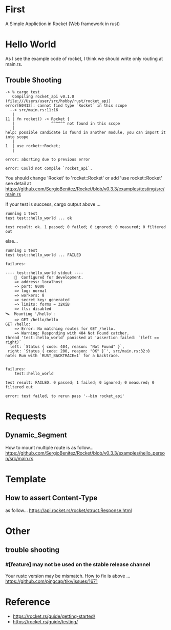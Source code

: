 # First
A Simple Appliction in Rocket (Web framework in rust)

# Hello World
As I see the example code of rocket, I think we should write only routing at main.rs. 
## Trouble Shooting
```
-> % cargo test
   Compiling rocket_api v0.1.0 (file:///Users/user/src/hobby/rust/rocket_api)
error[E0412]: cannot find type `Rocket` in this scope
  --> src/main.rs:11:16
   |
11 | fn rocket() -> Rocket {
   |                ^^^^^^ not found in this scope
   |
help: possible candidate is found in another module, you can import it into scope
   |
1  | use rocket::Rocket;
   |

error: aborting due to previous error

error: Could not compile `rocket_api`.
```
You should change 'Rocket' to 'rocket::Rocket' or add 'use rocket::Rocket'
see detail at https://github.com/SergioBenitez/Rocket/blob/v0.3.3/examples/testing/src/main.rs

If your test is success, cargo output above ...

```
running 1 test
test test::hello_world ... ok

test result: ok. 1 passed; 0 failed; 0 ignored; 0 measured; 0 filtered out
```

else...

```
running 1 test
test test::hello_world ... FAILED

failures:

---- test::hello_world stdout ----
	🔧  Configured for development.
    => address: localhost
    => port: 8000
    => log: normal
    => workers: 8
    => secret key: generated
    => limits: forms = 32KiB
    => tls: disabled
🛰  Mounting '/hello':
    => GET /hello/hello
GET /hello:
    => Error: No matching routes for GET /hello.
    => Warning: Responding with 404 Not Found catcher.
thread 'test::hello_world' panicked at 'assertion failed: `(left == right)`
  left: `Status { code: 404, reason: "Not Found" }`,
 right: `Status { code: 200, reason: "OK" }`', src/main.rs:32:8
note: Run with `RUST_BACKTRACE=1` for a backtrace.


failures:
    test::hello_world

test result: FAILED. 0 passed; 1 failed; 0 ignored; 0 measured; 0 filtered out

error: test failed, to rerun pass '--bin rocket_api'
```

# Requests
## Dynamic_Segment
How to mount multiple route is as follow...  
https://github.com/SergioBenitez/Rocket/blob/v0.3.3/examples/hello_person/src/main.rs

# Template

## How to assert Content-Type
as follow... https://api.rocket.rs/rocket/struct.Response.html

# Other
## trouble shooting
### #[feature] may not be used on the stable release channel
Your rustc version may be mismatch. How to fix is above ...
https://github.com/pingcap/tikv/issues/1671

# Reference
- https://rocket.rs/guide/getting-started/
- https://rocket.rs/guide/testing/
